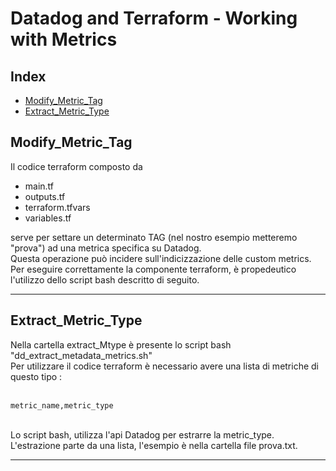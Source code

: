 # Datadog and Terraform - Working with Metrics

## Index
* [Modify_Metric_Tag](#modifytags)
* [Extract_Metric_Type](#extractmetrictype)

## Modify_Metric_Tag

Il codice terraform composto da 

- main.tf
- outputs.tf 
- terraform.tfvars
- variables.tf

serve per settare un determinato TAG (nel nostro esempio metteremo "prova") ad una metrica specifica su Datadog.<br>
Questa operazione può incidere sull'indicizzazione delle custom metrics.<br>
Per eseguire correttamente la componente terraform, è propedeutico l'utilizzo dello script bash descritto di seguito.<br>

----

## Extract_Metric_Type

Nella cartella extract_Mtype è presente lo script bash "dd_extract_metadata_metrics.sh"<br>
Per utilizzare il codice terraform è necessario avere una lista di metriche di questo tipo : <br><br>
```
metric_name,metric_type
```
<br>
Lo script bash, utilizza l'api Datadog per estrarre la metric_type.<br>
L'estrazione parte da una lista, l'esempio è nella cartella file prova.txt.

----
